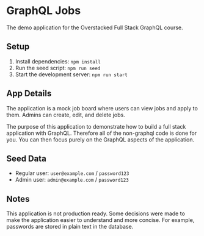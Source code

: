 # GraphQL Jobs

The demo application for the Overstacked Full Stack GraphQL course.

## Setup

1. Install dependencies: `npm install`
2. Run the seed script: `npm run seed`
3. Start the development server: `npm run start`

## App Details

The application is a mock job board where users can view jobs and apply to them. Admins can create, edit, and delete jobs.

The purpose of this application to demonstrate how to build a full stack application with GraphQL. Therefore all of the non-graphql code is done for you. You can then focus purely on the GraphQL aspects of the application.

## Seed Data

- Regular user: `user@example.com` / `password123`
- Admin user: `admin@example.com` / `password123`

## Notes

This application is not production ready. Some decisions were made to make the application easier to understand and more concise. For example, passwords are stored in plain text in the database.
